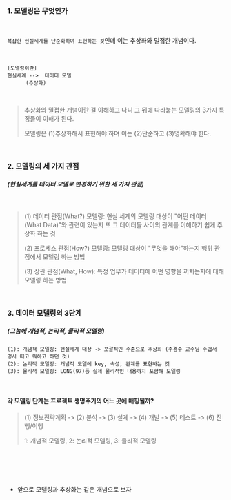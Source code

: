 ### 1. 모델링은 무엇인가

<br>

```복잡한 현실세계를 단순화하여 표현하는 것```인데 이는 추상화와 밀접한 개념이다.

<br>

```
[모델링이란]
현실세계 -->  데이터 모델
      (추상화)
```

<br>

> 추상화와 밀접한 개념이란 걸 이해하고 나니 그 뒤에 따라붙는 모델링의 3가지 특징들이 이해가 된다. 
>
>모델링은 (1)추상화해서 표현해야 하며 이는 (2)단순하고 (3)명확해야 한다.

<br>

### 2. 모델링의 세 가지 관점 
##### (현실세계를 데이터 모델로 변경하기 위한 세 가지 관점)

<br>

> (1) 데이터 관점(What?) 모델링: 현실 세계의 모델링 대상이 "어떤 데이터 (What Data)"와 관련이 있는지 또 그 데이터들 사이의 관계를 이해하기 쉽게 추상화 하는 것
> 
> (2) 프로세스 관점(How?) 모델링: 모델링 대상이 "무엇을 해야"하는지 행위 관점에서 모델링 하는 방법
> 
> (3) 상관 관점(What, How): 특정 업무가 데이터에 어떤 영향을 끼치는지에 대해 모델링 하는 방법

<br>


### 3. 데이터 모델링의 3단계
##### (그놈에 개념적, 논리적, 물리적 모델링)

```
(1): 개념적 모델링: 현실세계 대상 -> 포괄적인 수준으로 추상화 (주경수 교수님 수업서 명사 떼고 뭐하고 하던 것)
(2): 논리적 모델링: 개념적 모델에 key, 속성, 관계를 표현하는 것
(3): 물리적 모델링: LONG(97)등 실제 물리적인 내용까지 포함해 모델링
```

<br>

#### 각 모델링 단계는 프로젝트 생명주기의 어느 곳에 매핑될까?

> (1) 정보전략계획 -> (2) 분석 -> (3) 설계 -> (4) 개발 -> (5) 테스트 -> (6) 진행/이행
> 
> 1: 개념적 모델링, 2: 논리적 모델링, 3: 물리적 모델링



<br>


<br><br>
+ 앞으로 모델링과 추상화는 같은 개념으로 보자

